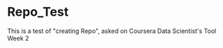 Repo_Test
=========

This is a test of "creating Repo", asked on Coursera Data Scientist's Tool Week 2
